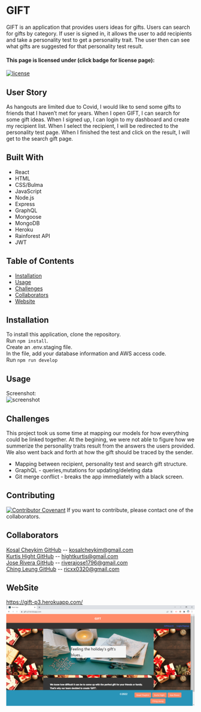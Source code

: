 # GIFT
GIFT is an application that provides users ideas for gifts. Users can search for gifts by category. If user is signed in, it allows the user to add recipients and take a personality test to get a personality trait. The user then can see what gifts are suggested for that personality test result. 

#### This page is licensed under (click badge for license page): 
[![license](https://img.shields.io/badge/License-MIT-yellow.svg)](https://opensource.org/licenses/MIT)

## User Story
As hangouts are limited due to Covid, I would like to send some gifts to friends that I haven’t met for years. When I open GIFT, I can search for some gift ideas. When I signed up, I can login to my dashboard and create my recipient list. When I select the recipient, I will be redirected to the personality test page. When I finished the test and click on the result, I will get to the search gift page.

## Built With
* React
* HTML
* CSS/Bulma
* JavaScript
* Node.js
* Express
* GraphQL
* Mongoose
* MongoDB
* Heroku
* Rainforest API
* JWT

## Table of Contents
* [Installation](#installation)
* [Usage](#usage)
* [Challenges](#challenges) 
* [Collaborators](#collaborators)
* [Website](#website)

## Installation
To install this application, clone the repository.<br/>
Run `npm install`.<br/>
Create an .env.staging file.<br/>
In the file, add your database information and AWS access code. <br/>
Run `npm run develop`


## Usage
Screenshot: <br/>
![screenshot](./client/src/assets/images/)

## Challenges
This project took us some time at mapping our models for how everything could be linked together. At the begining, we were not able to figure how we summerize the personality traits result from the answers the users provided. We also went back and forth at how the gift should be traced by the sender.

* Mapping between recipient, personality test and search gift structure.
* GraphQL - queries,mutations for updating/deleting data
* Git merge conflict - breaks the app immediately with a black screen.


## Contributing
[![Contributor Covenant](https://img.shields.io/badge/Contributor%20Covenant-2.1-4baaaa.svg)](code_of_conduct.md)
If you want to contribute, please contact one of the collaborators.

## Collaborators
[Kosal Cheykim GitHub](https://github.com/kcheykim) -- [kosalcheykim@gmail.com](mailto:kosalcheykim@gmail.com)<br/>
[Kurtis Hight GitHub](https://github.com/mockcomic) -- [hightkurtis@gmail.com](mailto:hightkurtis@gmail.com)<br/>
[Jose Rivera GitHub](https://github.com/jrera1796) -- [riverajose1796@gmail.com](mailto:riverajose1796@gmail.com)<br/>
[Ching Leung GitHub](https://github.com/ricky0320) -- [ricxx0320@gmail.com](mailto:ricxx0320@gmail.com)

## WebSite
https://gift-p3.herokuapp.com/<br />
![GIFT](../client/src/assets/images/GIFT.png?raw=true)<br />
